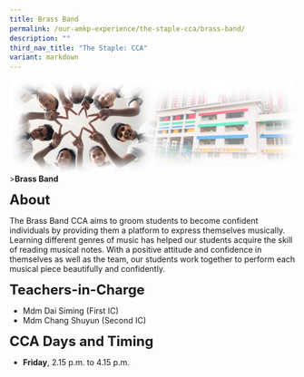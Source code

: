 ```yaml
---
title: Brass Band
permalink: /our-amkp-experience/the-staple-cca/brass-band/
description: ""
third_nav_title: "The Staple: CCA"
variant: markdown
---
```

![Sub-banner](/images/sub%20banner.jpg)
&gt;**Brass Band**

**<font size="5">About</font>**

The Brass Band CCA aims to groom students to become confident individuals by providing them a platform to express themselves musically. Learning different genres of music has helped our students acquire the skill of reading musical notes. With a positive attitude and confidence in themselves as well as the team, our students work together to perform each musical piece beautifully and confidently.

**<font size="5">Teachers-in-Charge</font>**
* Mdm Dai Siming (First IC)
* Mdm Chang Shuyun (Second IC)

**<font size="5">CCA Days and Timing</font>**
* **Friday**, 2.15 p.m. to 4.15 p.m.